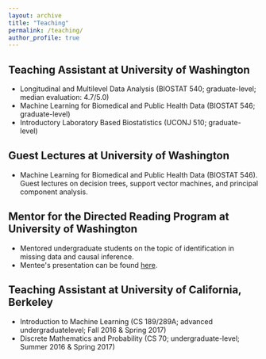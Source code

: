 ```yaml
---
layout: archive
title: "Teaching"
permalink: /teaching/
author_profile: true
---
```

## Teaching Assistant at University of Washington

- Longitudinal and Multilevel Data Analysis (BIOSTAT 540; graduate-level; median evaluation: 4.7/5.0)
- Machine Learning for Biomedical and Public Health Data (BIOSTAT 546;
graduate-level)
- Introductory Laboratory Based Biostatistics (UCONJ 510; graduate-level)

## Guest Lectures at University of Washington
- Machine Learning for Biomedical and Public Health Data (BIOSTAT 546).
Guest lectures on decision trees, support vector machines, and principal component analysis.

## Mentor for the Directed Reading Program at University of Washington
- Mentored undergraduate students on the topic of identification in missing data
and causal inference.
- Mentee's presentation can be found [here](https://spa-drp.github.io/writeups/win2021/suh_slides.pdf).

## Teaching Assistant at University of California, Berkeley
- Introduction to Machine Learning (CS 189/289A; advanced undergraduatelevel; Fall 2016 & Spring 2017)
- Discrete Mathematics and Probability (CS 70; undergraduate-level; Summer
2016 & Spring 2017)




